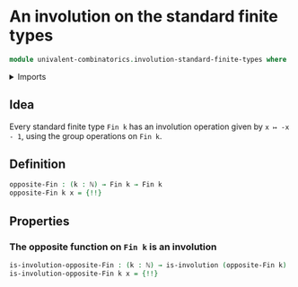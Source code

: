# An involution on the standard finite types

```agda
module univalent-combinatorics.involution-standard-finite-types where
```

<details><summary>Imports</summary>

```agda
open import elementary-number-theory.modular-arithmetic-standard-finite-types
open import elementary-number-theory.natural-numbers

open import foundation.action-on-identifications-functions
open import foundation.identity-types
open import foundation.involutions

open import univalent-combinatorics.standard-finite-types
```

</details>

## Idea

Every standard finite type `Fin k` has an involution operation given by
`x ↦ -x - 1`, using the group operations on `Fin k`.

## Definition

```agda
opposite-Fin : (k : ℕ) → Fin k → Fin k
opposite-Fin k x = {!!}
```

## Properties

### The opposite function on `Fin k` is an involution

```agda
is-involution-opposite-Fin : (k : ℕ) → is-involution (opposite-Fin k)
is-involution-opposite-Fin k x = {!!}
```
